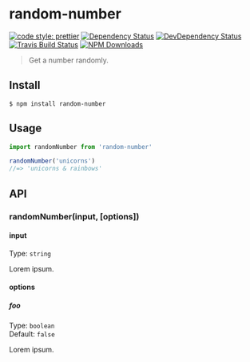 # random-number

[![code style: prettier](https://img.shields.io/badge/code_style-prettier-ff69b4.svg)](https://github.com/prettier/prettier)
[![Dependency Status](https://img.shields.io/david/m31271n/random-number.svg)](#)
[![DevDependency Status](https://img.shields.io/david/m31271n/random-number.svg)](#)
[![Travis Build Status](https://img.shields.io/travis/m31271n/random-number.svg)](#)
[![NPM Downloads](https://img.shields.io/npm/dm/random-number.svg)](#)


> Get a number randomly.

## Install

```
$ npm install random-number
```

## Usage

```js
import randomNumber from 'random-number'

randomNumber('unicorns')
//=> 'unicorns & rainbows'
```

## API

### randomNumber(input, [options])

#### input

Type: `string`

Lorem ipsum.

#### options

##### foo

Type: `boolean`<br>
Default: `false`

Lorem ipsum.
